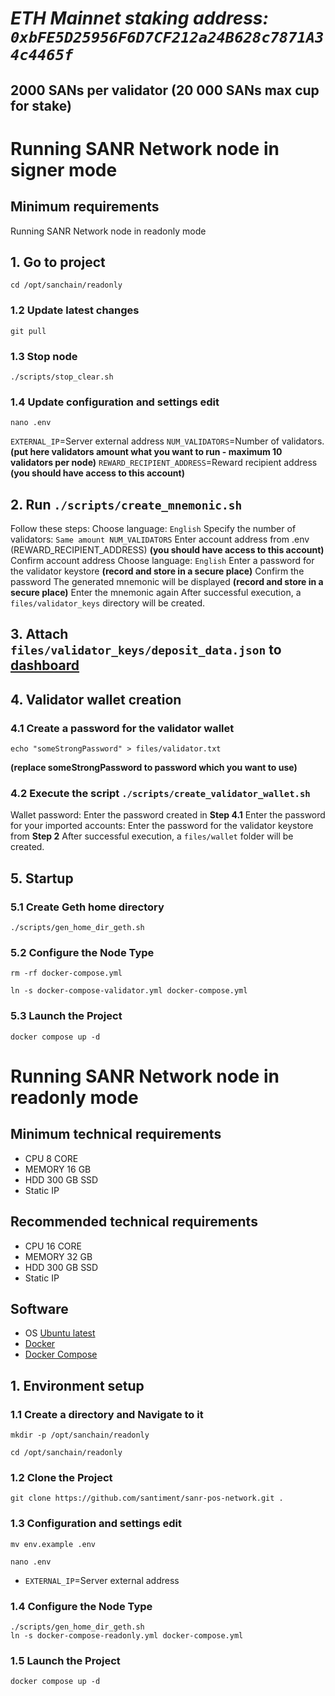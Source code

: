 # *ETH Mainnet staking address: ```0xbFE5D25956F6D7CF212a24B628c7871A34c4465f```*
## 2000 SANs per validator (20 000 SANs max cup for stake)

# Running SANR Network node in signer mode
## Minimum requirements
 Running SANR Network node in readonly mode

## 1. Go to project
```shell
cd /opt/sanchain/readonly
```
### 1.2 Update latest changes
```shell
git pull
```
### 1.3 Stop node
```schell
./scripts/stop_clear.sh
```
### 1.4 Update configuration and settings edit
```shell
nano .env
```
 `EXTERNAL_IP`=Server external address
 `NUM_VALIDATORS`=Number of validators.**(put here validators amount what you want to run - maximum 10 validators per node)**
 `REWARD_RECIPIENT_ADDRESS`=Reward recipient address **(you should have access to this account)**

## 2. Run `./scripts/create_mnemonic.sh`
Follow these steps:
 Choose language: `English`
 Specify the number of validators: `Same amount NUM_VALIDATORS`
 Enter account address from .env (REWARD_RECIPIENT_ADDRESS) **(you should have access to this account)**
 Confirm account address
 Choose language: `English`
 Enter a password for the validator keystore **(record and store in a secure place)**
 Confirm the password
 The generated mnemonic will be displayed **(record and store in a secure place)**
 Enter the mnemonic again
  After successful execution, a `files/validator_keys` directory will be created.

## 3. Attach `files/validator_keys/deposit_data.json` to  [dashboard](https://nodes.sanr.network)
## 4. Validator wallet creation
### 4.1 Create a password for the validator wallet
```shell
echo "someStrongPassword" > files/validator.txt
```
**(replace someStrongPassword to password which you want to use)**

### 4.2 Execute the script `./scripts/create_validator_wallet.sh`
 Wallet password: Enter the password created in **Step 4.1**
 Enter the password for your imported accounts: Enter the password for the validator keystore from **Step 2**
  After successful execution, a `files/wallet` folder will be created.
  
## 5. Startup
### 5.1 Create Geth home directory
```shell
./scripts/gen_home_dir_geth.sh
```

### 5.2 Configure the Node Type
```shell
rm -rf docker-compose.yml

ln -s docker-compose-validator.yml docker-compose.yml
```

### 5.3 Launch the Project
```shell
docker compose up -d
```



# Running SANR Network node in readonly mode
 
## Minimum technical requirements
- CPU 8 CORE
- MEMORY 16 GB
- HDD 300 GB SSD
- Static IP
## Recommended technical requirements 
- CPU 16 CORE
- MEMORY 32 GB
- HDD 300 GB SSD
- Static IP
## Software
- OS [Ubuntu latest](https://ubuntu.com/server)
- [Docker](https://docs.docker.com/engine/install/ubuntu/)
- [Docker Compose](https://docs.docker.com/engine/install/ubuntu/)

## 1. Environment setup
### 1.1 Create a directory and Navigate to it
```shell
mkdir -p /opt/sanchain/readonly
```
```shell
cd /opt/sanchain/readonly
```
### 1.2 Clone the Project
```shell
git clone https://github.com/santiment/sanr-pos-network.git .
```
### 1.3 Configuration and settings edit
```shell
mv env.example .env
```
```shell
nano .env
```
- `EXTERNAL_IP`=Server external address

### 1.4 Configure the Node Type
```shell
./scripts/gen_home_dir_geth.sh
ln -s docker-compose-readonly.yml docker-compose.yml
```

### 1.5 Launch the Project
```shell
docker compose up -d
```
